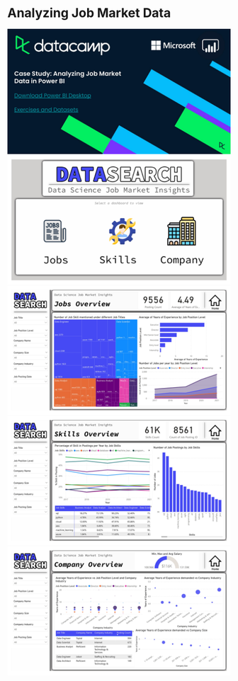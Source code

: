 # Analyzing Job Market Data

![](https://github.com/asadali27232/PowerBI-CaseStudies-Projects/blob/main/Analyzing-Job-Market-Data/Images/0001.jpg)
![](https://github.com/asadali27232/PowerBI-CaseStudies-Projects/blob/main/Analyzing-Job-Market-Data/Images/0002.jpg)
![](https://github.com/asadali27232/PowerBI-CaseStudies-Projects/blob/main/Analyzing-Job-Market-Data/Images/0003.jpg)
![](https://github.com/asadali27232/PowerBI-CaseStudies-Projects/blob/main/Analyzing-Job-Market-Data/Images/0004.jpg)
![](https://github.com/asadali27232/PowerBI-CaseStudies-Projects/blob/main/Analyzing-Job-Market-Data/Images/0005.jpg)
